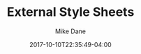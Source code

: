 ---
date: 2017-10-10T22:35:49-04:00
title: "External Style Sheets"
seo_title: "External Style Sheets | CSS | Mike Dane"
subheader:
     greeting: CSS - Style a Website
     description: This course covers the basics of styling a website using CSS. Work your way through the videos and we'll teach you everything you need to know to style a basic website!
description: This tutorial covers how to use external style sheets in CSS.
author: Mike Dane
image: external-style-sheets.png
video: 2P_LUPc2HrM
url: /web-development/css/external-style-sheets/
weight: 10
---